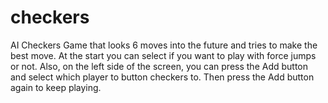 # checkers
AI Checkers Game that looks 6 moves into the future and tries to make the best move. 
At the start you can select if you want to play with force jumps or not.
Also, on the left side of the screen, you can press the Add button and select which player to button checkers to. Then press the Add button again to keep playing.
